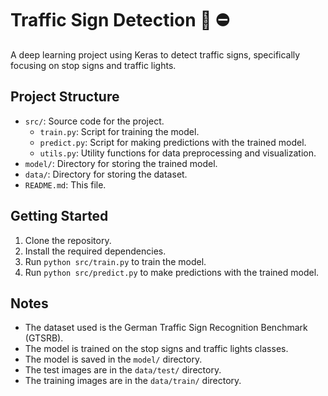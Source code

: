 # Traffic Sign Detection  🚷 ⛔️

A deep learning project using Keras to detect traffic signs, specifically focusing on stop signs and traffic lights.

## Project Structure

- `src/`: Source code for the project.
  - `train.py`: Script for training the model.
  - `predict.py`: Script for making predictions with the trained model.
  - `utils.py`: Utility functions for data preprocessing and visualization.
- `model/`: Directory for storing the trained model.
- `data/`: Directory for storing the dataset.
- `README.md`: This file.

## Getting Started

1. Clone the repository.
2. Install the required dependencies.
3. Run `python src/train.py` to train the model.
4. Run `python src/predict.py` to make predictions with the trained model.

## Notes

- The dataset used is the German Traffic Sign Recognition Benchmark (GTSRB).
- The model is trained on the stop signs and traffic lights classes.
- The model is saved in the `model/` directory.
- The test images are in the `data/test/` directory.
- The training images are in the `data/train/` directory.
